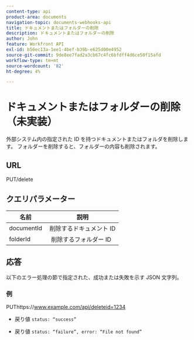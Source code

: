 ```yaml
---
content-type: api
product-area: documents
navigation-topic: documents-webhooks-api
title: ドキュメントまたはフォルダーの削除
description: ドキュメントまたはフォルダーの削除
author: John
feature: Workfront API
exl-id: b56ec13a-1ee1-4bef-b39b-e625d00e4952
source-git-commit: 9de8ee7fad2a3cb67c4fc6bfdff4d6ce50f15afd
workflow-type: tm+mt
source-wordcount: '82'
ht-degree: 4%

---
```



# ドキュメントまたはフォルダーの削除（未実装）

外部システム内の指定された ID を持つドキュメントまたはフォルダを削除します。 フォルダーを削除すると、フォルダーの内容も削除されます。

## URL

PUT/delete

## クエリパラメーター

| 名前  | 説明 |
|---|---|
| documentId  | 削除するドキュメント ID |
| folderId  |  削除するフォルダー ID |



## 応答

以下のエラー処理の節で指定された、成功または失敗を示す JSON 文字列。

### 例

PUThttps://www.example.com/api/deleteid=1234
* 戻り値 `status: “success”`

* 戻り値 `status: “failure”, error: “File not found”`
